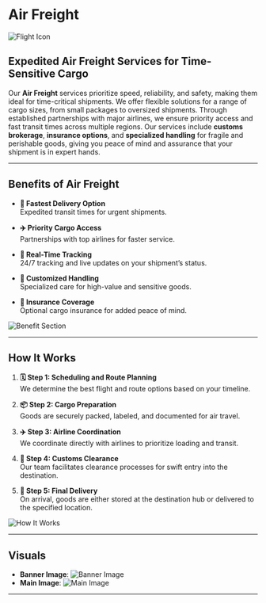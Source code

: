 
# **Air Freight**  
![Flight Icon](/icons/Flight-icon.svg)

## **Expedited Air Freight Services for Time-Sensitive Cargo**

Our **Air Freight** services prioritize speed, reliability, and safety, making them ideal for time-critical shipments. We offer flexible solutions for a range of cargo sizes, from small packages to oversized shipments. Through established partnerships with major airlines, we ensure priority access and fast transit times across multiple regions. Our services include **customs brokerage**, **insurance options**, and **specialized handling** for fragile and perishable goods, giving you peace of mind and assurance that your shipment is in expert hands.

---

## **Benefits of Air Freight**

- **🚀 Fastest Delivery Option**  
  Expedited transit times for urgent shipments.

- **✈️ Priority Cargo Access**  
  Partnerships with top airlines for faster service.

- **📍 Real-Time Tracking**  
  24/7 tracking and live updates on your shipment’s status.

- **👐 Customized Handling**  
  Specialized care for high-value and sensitive goods.

- **🔐 Insurance Coverage**  
  Optional cargo insurance for added peace of mind.

![Benefit Section](/images/air-freight/benefits.jpg)

---

## **How It Works**

1. **🗓️ Step 1: Scheduling and Route Planning**  
   We determine the best flight and route options based on your timeline.

2. **📦 Step 2: Cargo Preparation**  
   Goods are securely packed, labeled, and documented for air travel.

3. **✈️ Step 3: Airline Coordination**  
   We coordinate directly with airlines to prioritize loading and transit.

4. **🛃 Step 4: Customs Clearance**  
   Our team facilitates clearance processes for swift entry into the destination.

5. **📍 Step 5: Final Delivery**  
   On arrival, goods are either stored at the destination hub or delivered to the specified location.

![How It Works](/images/air-freight/how-it-works.png)

---

## **Visuals**  

- **Banner Image**: ![Banner Image](/images/about-bg.png)
- **Main Image**: ![Main Image](/images/air-freight/main.jpg)

---


